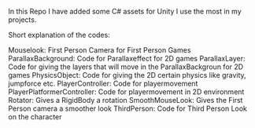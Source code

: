 In this Repo I have added some C# assets for Unity I use the most in my projects. 

Short explanation of the codes:

Mouselook: First Person Camera for First Person Games
ParallaxBackground: Code for Parallaxeffect for 2D games 
ParallaxLayer: Code for giving the layers that will move in the ParallaxBackgroun for 2D games 
PhysicsObject: Code for giving the 2D certain physics like gravity, jumpforce etc.
PlayerController: Code for playermovement
PlayerPlatformerController: Code for playermovement in 2D environment
Rotator: Gives a RigidBody a rotation
SmoothMouseLook: Gives the First Person camera a smoother look
ThirdPerson: Code for Third Person Look on the character
